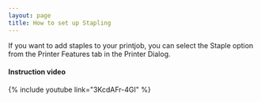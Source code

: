 ```yaml
---
layout: page
title: How to set up Stapling
---
```


If you want to add staples to your printjob, you can select the Staple option from the Printer Features tab in the Printer Dialog.

#### Instruction video

{% include youtube link="3KcdAFr-4GI" %}
